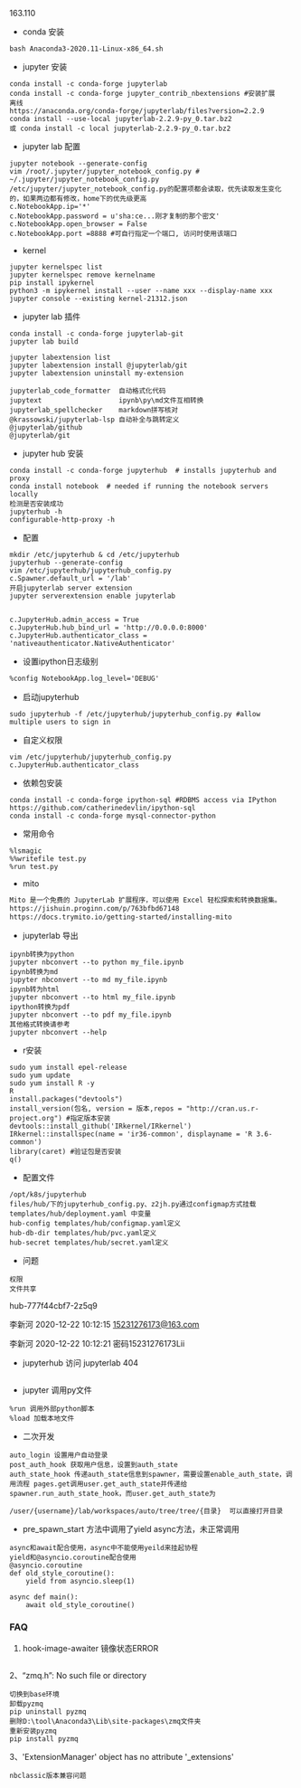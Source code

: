 163.110
- conda 安装
```
bash Anaconda3-2020.11-Linux-x86_64.sh
```
- jupyter 安装
```
conda install -c conda-forge jupyterlab
conda install -c conda-forge jupyter_contrib_nbextensions #安装扩展
离线
https://anaconda.org/conda-forge/jupyterlab/files?version=2.2.9
conda install --use-local jupyterlab-2.2.9-py_0.tar.bz2
或 conda install -c local jupyterlab-2.2.9-py_0.tar.bz2
```
- jupyter lab 配置
```
jupyter notebook --generate-config
vim /root/.jupyter/jupyter_notebook_config.py # ~/.jupyter/jupyter_notebook_config.py /etc/jupyter/jupyter_notebook_config.py的配置项都会读取，优先读取发生变化的，如果两边都有修改，home下的优先级更高
c.NotebookApp.ip='*'
c.NotebookApp.password = u'sha:ce...刚才复制的那个密文'
c.NotebookApp.open_browser = False
c.NotebookApp.port =8888 #可自行指定一个端口, 访问时使用该端口
```
- kernel
```
jupyter kernelspec list
jupyter kernelspec remove kernelname
pip install ipykernel
python3 -m ipykernel install --user --name xxx --display-name xxx
jupyter console --existing kernel-21312.json
```
- jupyter lab 插件
```
conda install -c conda-forge jupyterlab-git
jupyter lab build

jupyter labextension list
jupyter labextension install @jupyterlab/git
jupyter labextension uninstall my-extension

jupyterlab_code_formatter  自动格式化代码
jupytext                   ipynb\py\md文件互相转换
jupyterlab_spellchecker    markdown拼写核对
@krassowski/jupyterlab-lsp 自动补全与跳转定义
@jupyterlab/github
@jupyterlab/git
```


- jupyter hub 安装
```
conda install -c conda-forge jupyterhub  # installs jupyterhub and proxy
conda install notebook  # needed if running the notebook servers locally
检测是否安装成功
jupyterhub -h
configurable-http-proxy -h
```
- 配置
```
mkdir /etc/jupyterhub & cd /etc/jupyterhub
jupyterhub --generate-config
vim /etc/jupyterhub/jupyterhub_config.py
c.Spawner.default_url = '/lab'
开启jupyterlab server extension
jupyter serverextension enable jupyterlab


c.JupyterHub.admin_access = True
c.JupyterHub.hub_bind_url = 'http://0.0.0.0:8000'
c.JupyterHub.authenticator_class = 'nativeauthenticator.NativeAuthenticator'

```
- 设置ipython日志级别
```markdown
%config NotebookApp.log_level='DEBUG'
```
- 启动jupyterhub
```
sudo jupyterhub -f /etc/jupyterhub/jupyterhub_config.py #allow multiple users to sign in
```

- 自定义权限
```
vim /etc/jupyterhub/jupyterhub_config.py
c.JupyterHub.authenticator_class
```

- 依赖包安装
```
conda install -c conda-forge ipython-sql #RDBMS access via IPython https://github.com/catherinedevlin/ipython-sql
conda install -c conda-forge mysql-connector-python
```

- 常用命令
```
%lsmagic
%%writefile test.py
%run test.py
```
- mito
```markdown
Mito 是一个免费的 JupyterLab 扩展程序，可以使用 Excel 轻松探索和转换数据集。
https://jishuin.proginn.com/p/763bfbd67148
https://docs.trymito.io/getting-started/installing-mito
```

- jupyterlab 导出
```
ipynb转换为python
jupyter nbconvert --to python my_file.ipynb
ipynb转换为md
jupyter nbconvert --to md my_file.ipynb
ipynb转为html
jupyter nbconvert --to html my_file.ipynb
ipython转换为pdf
jupyter nbconvert --to pdf my_file.ipynb
其他格式转换请参考
jupyter nbconvert --help
```


- r安装
```
sudo yum install epel-release
sudo yum update
sudo yum install R -y
R
install.packages("devtools")
install_version(包名, version = 版本,repos = "http://cran.us.r-project.org") #指定版本安装
devtools::install_github('IRkernel/IRkernel')
IRkernel::installspec(name = 'ir36-common', displayname = 'R 3.6-common')
library(caret) #验证包是否安装
q()
```
- 配置文件
```
/opt/k8s/jupyterhub
files/hub/下的jupyterhub_config.py、z2jh.py通过configmap方式挂载
templates/hub/deployment.yaml 中变量
hub-config templates/hub/configmap.yaml定义
hub-db-dir templates/hub/pvc.yaml定义
hub-secret templates/hub/secret.yaml定义
```

- 问题
```
权限
文件共享

```
hub-777f44cbf7-2z5q9

李新河 2020-12-22 10:12:15
15231276173@163.com

李新河 2020-12-22 10:12:21
密码15231276173Lii


- jupyterhub 访问 jupyterlab 404
```

```
- jupyter 调用py文件
```
%run 调用外部python脚本
%load 加载本地文件
```

- 二次开发
```
auto_login 设置用户自动登录
post_auth_hook 获取用户信息，设置到auth_state
auth_state_hook 传递auth_state信息到spawner，需要设置enable_auth_state，调用流程 pages.get调用user.get_auth_state并传递给spawner.run_auth_state_hook，而user.get_auth_state为

/user/{username}/lab/workspaces/auto/tree/tree/{目录}  可以直接打开目录
```

- pre_spawn_start 方法中调用了yield async方法，未正常调用
```
async和await配合使用，async中不能使用yeild来挂起协程
yield和@asyncio.coroutine配合使用
@asyncio.coroutine
def old_style_coroutine():
    yield from asyncio.sleep(1)

async def main():
    await old_style_coroutine()
```

### FAQ
1. hook-image-awaiter 镜像状态ERROR
```

```
2、“zmq.h”: No such file or directory
```
切换到base环境
卸载pyzmq
pip uninstall pyzmq
删除D:\tool\Anaconda3\Lib\site-packages\zmq文件夹
重新安装pyzmq
pip install pyzmq
```
3、'ExtensionManager' object has no attribute '_extensions'
```
nbclassic版本兼容问题
```